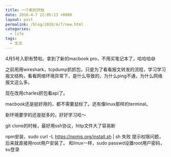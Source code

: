 ```yaml
---
title: 一个新的开始
date: 2016-4-7 22:05:13 +0800
layout: post
permalink: /blog/2016/4/7/new.html
categories:
  - life
tags:
  - 生活
---
```

4月5号入职有赞啦。拿到了新的macbook pro，不用买笔记本了，哈哈哈😄

之前用用wireshark，tcpdump抓抓包，只是为了看看报文转发的流程，学习学习报文结构，看看网络环境异常下，是什么导致的，为什么ping不通，为什么网络报文这么多。

现在改用charles抓包看api了。

macbook还是挺好用的，都不需要鼠标了。还有像linux那样的terminal。

新环境要学的还是挺多的，好好学习哈～

git clone的时候，最好用ssh协议，http文件大了容易断

npm安装，sudo curl -L https://npmjs.org/install.sh | sh 失败
提示权限问题，后来就直接用root用户安装了。
和linux一样，sudo passwd设置root用户密码，su登录
